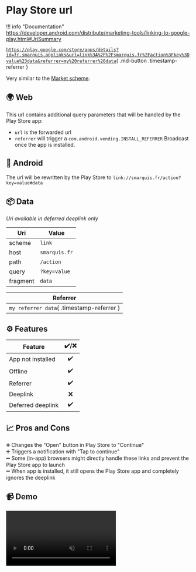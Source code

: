 # Play Store url

!!! info "Documentation"
    https://developer.android.com/distribute/marketing-tools/linking-to-google-play.html#UriSummary

[`https://play.google.com/store/apps/details?id=fr.smarquis.applinks&url=link%3A%2F%2Fsmarquis.fr%2Faction%3Fkey%3Dvalue%23data&referrer=my%20referrer%20data`](https://play.google.com/store/apps/details?id=fr.smarquis.applinks&url=link%3A%2F%2Fsmarquis.fr%2Faction%3Fkey%3Dvalue%23data&referrer=my%20referrer%20data){ .md-button .timestamp-referrer }

Very similar to the [Market scheme](market-scheme.md).

## 🌍 Web

This url contains additional query parameters that will be handled by the Play Store app:

- `url` is the forwarded url
- `referrer` will trigger a `com.android.vending.INSTALL_REFERRER` Broadcast once the app is installed.

## 🤖 Android

The url will be rewritten by the Play Store to `link://smarquis.fr/action?key=value#data`

## 📦 Data

*Uri available in deferred deeplink only*

| Uri | Value |
|---|---|
| scheme | `link` |
| host | `smarquis.fr` |
| path | `/action` |
| query | `?key=value` |
| fragment | `data` |

| Referrer |
|---|
| `my referrer data`{ .timestamp-referrer } |

## ⚙️ Features

| Feature | ✔️/❌ |
|---|:---:|
| App not installed | ✔️ |
| Offline | ✔️ |
| Referrer | ✔️ |
| Deeplink | ❌ |
| Deferred deeplink | ✔️ |

## 📈 Pros and Cons

➕ Changes the "Open" button in Play Store to "Continue"  
➕ Triggers a notification with "Tap to continue"  
➖ Some (in-app) browsers might directly handle these links and prevent the Play Store app to launch  
➖ When app is installed, it still opens the Play Store app and completely ignores the deeplink  

## 📹 Demo

<video class="device" controls muted>
    <source src="../assets/play-store-url.mp4" type="video/mp4">
</video>

<script type="text/javascript">
(function(){
    let referrer = "my referrer data at " + Date.now();
    let a = document.querySelector("a.timestamp-referrer");
    let params = new URLSearchParams(a.search);
    params.set("referrer", referrer);
    a.search = params.toString();
    document.querySelector("a.timestamp-referrer > code").innerText = a.href;
    document.querySelector("code.timestamp-referrer").innerText = referrer;
 })();
</script>
